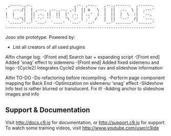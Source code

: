      ,-----.,--.                  ,--. ,---.   ,--.,------.  ,------.
    '  .--./|  | ,---. ,--.,--. ,-|  || o   \  |  ||  .-.  \ |  .---'
    |  |    |  || .-. ||  ||  |' .-. |`..'  |  |  ||  |  \  :|  `--, 
    '  '--'\|  |' '-' ''  ''  '\ `-' | .'  /   |  ||  '--'  /|  `---.
     `-----'`--' `---'  `----'  `---'  `--'    `--'`-------' `------'
    ----------------------------------------------------------------- 


Joso site prototype.
Powered by:
- List all creators of all used plugins

Alfin change log:
-[Front end] Search bar + expanding script
-[Front end] Added 'snag' effect to sidemenu
-[Front end] Added fixed sidemenu and logo
-[Cycle2] Integrates Cycle2 slideshow nav and slideshow information

Alfin TO-DO
-Do refactoring before recompiling.
-Perform page component mapping for Back End
-Optimization on sidemenu 'snag' effect
-Slideshow Info text is rather blurred or translucent. Fix it!
-Adding anchor to slideshow images and info

## Support & Documentation

Visit http://docs.c9.io for documentation, or http://support.c9.io for support.
To watch some training videos, visit http://www.youtube.com/user/c9ide
